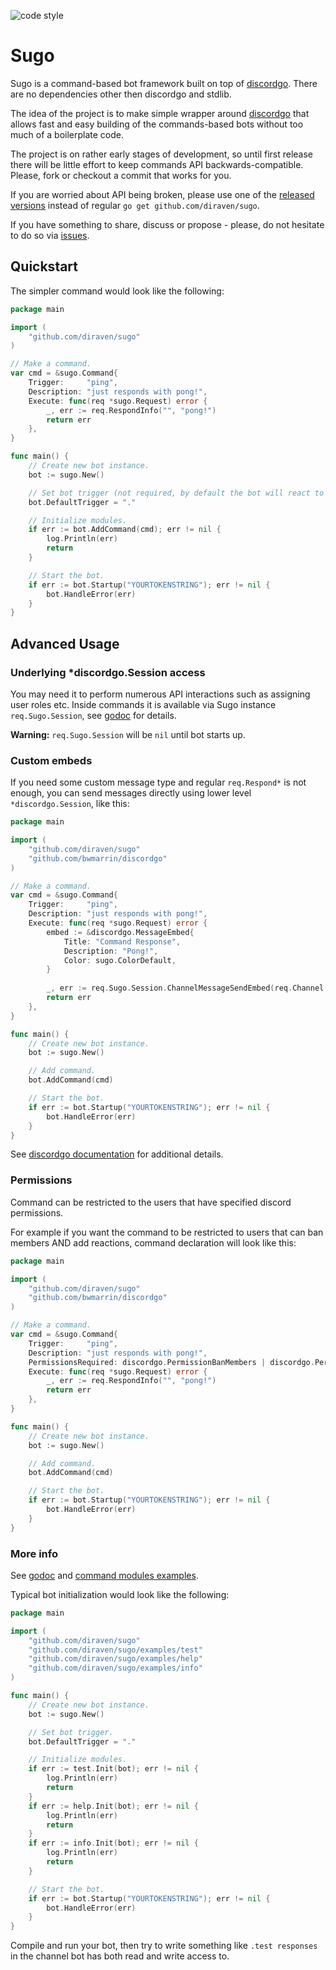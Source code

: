 ![code style](https://goreportcard.com/badge/github.com/diraven/sugo)

# Sugo

Sugo is a command-based bot framework built on top of [discordgo](https://github.com/bwmarrin/discordgo). There are no dependencies other then discordgo and stdlib.

The idea of the project is to make simple wrapper around [discordgo](https://github.com/bwmarrin/discordgo) that allows fast and easy building of the commands-based bots without too much of a boilerplate code.

The project is on rather early stages of development, so until first release there will be little effort to keep commands API backwards-compatible. Please, fork or checkout a commit that works for you.

If you are worried about API being broken, please use one of the [released versions](https://github.com/diraven/sugo/releases) instead of regular `go get github.com/diraven/sugo`.

If you have something to share, discuss or propose - please, do not hesitate to do so via [issues](https://github.com/diraven/sugo/issues).

## Quickstart

The simpler command would look like the following:

```go
package main

import (
	"github.com/diraven/sugo"
)

// Make a command.
var cmd = &sugo.Command{
	Trigger:     "ping",
	Description: "just responds with pong!",
	Execute: func(req *sugo.Request) error {
		_, err := req.RespondInfo("", "pong!")
		return err
	},
}

func main() {
	// Create new bot instance.
	bot := sugo.New()

	// Set bot trigger (not required, by default the bot will react to the messages starting with the bot @mention).
	bot.DefaultTrigger = "."

	// Initialize modules.
	if err := bot.AddCommand(cmd); err != nil {
		log.Println(err)
		return
	}

	// Start the bot.
	if err := bot.Startup("YOURTOKENSTRING"); err != nil {
		bot.HandleError(err)
	}
}
```

## Advanced Usage

### Underlying *discordgo.Session access

You may need it to perform numerous API interactions such as assigning user roles etc. Inside commands it is available via Sugo instance `req.Sugo.Session`, see [godoc](https://godoc.org/github.com/diraven/sugo#Instance) for details. 

**Warning:** `req.Sugo.Session` will be `nil` until bot starts up.

### Custom embeds

If you need some custom message type and regular `req.Respond*` is not enough, you can send messages directly using lower level `*discordgo.Session`, like this:
```go
package main

import (
	"github.com/diraven/sugo"
	"github.com/bwmarrin/discordgo"
)

// Make a command.
var cmd = &sugo.Command{
	Trigger:     "ping",
	Description: "just responds with pong!",
	Execute: func(req *sugo.Request) error {
		embed := &discordgo.MessageEmbed{
			Title: "Command Response",
			Description: "Pong!",
			Color: sugo.ColorDefault,
		}
		
		_, err := req.Sugo.Session.ChannelMessageSendEmbed(req.Channel.ID, embed)
		return err
	},
}

func main() {
	// Create new bot instance.
	bot := sugo.New()

	// Add command.
	bot.AddCommand(cmd)

	// Start the bot.
	if err := bot.Startup("YOURTOKENSTRING"); err != nil {
		bot.HandleError(err)
	}
}
```
 
 See [discordgo documentation](https://godoc.org/github.com/bwmarrin/discordgo) for additional details.

### Permissions

Command can be restricted to the users that have specified discord permissions.

For example if you want the command to be restricted to users that can ban members AND add reactions, command declaration will look like this:

```go
package main

import (
	"github.com/diraven/sugo"
	"github.com/bwmarrin/discordgo"
)

// Make a command.
var cmd = &sugo.Command{
	Trigger:     "ping",
	Description: "just responds with pong!",
	PermissionsRequired: discordgo.PermissionBanMembers | discordgo.PermissionAddReactions,
	Execute: func(req *sugo.Request) error {
		_, err := req.RespondInfo("", "pong!")
		return err
	},
}

func main() {
	// Create new bot instance.
	bot := sugo.New()

	// Add command.
	bot.AddCommand(cmd)

	// Start the bot.
	if err := bot.Startup("YOURTOKENSTRING"); err != nil {
		bot.HandleError(err)
	}
}
```

### More info

See [godoc](https://godoc.org/github.com/diraven/sugo) and [command modules examples](https://github.com/diraven/sugo/tree/master/examples).

Typical bot initialization would look like the following:

```go
package main

import (
	"github.com/diraven/sugo"
	"github.com/diraven/sugo/examples/test"
	"github.com/diraven/sugo/examples/help"
	"github.com/diraven/sugo/examples/info"
)

func main() {
	// Create new bot instance.
	bot := sugo.New()

	// Set bot trigger.
	bot.DefaultTrigger = "."

	// Initialize modules.
	if err := test.Init(bot); err != nil {
		log.Println(err)
		return
	}
	if err := help.Init(bot); err != nil {
		log.Println(err)
		return
	}
	if err := info.Init(bot); err != nil {
		log.Println(err)
		return
	}

	// Start the bot.
	if err := bot.Startup("YOURTOKENSTRING"); err != nil {
		bot.HandleError(err)
	}
}
```

Compile and run your bot, then try to write something like `.test responses` in the channel bot has both read and write access to.